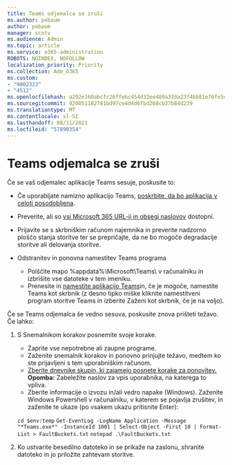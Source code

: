 ```yaml
---
title: Teams odjemalca se zruši
ms.author: pebaum
author: pebaum
manager: scotv
ms.audience: Admin
ms.topic: article
ms.service: o365-administration
ROBOTS: NOINDEX, NOFOLLOW
localization_priority: Priority
ms.collection: Adm_O365
ms.custom:
- "9002323"
- "4512"
ms.openlocfilehash: a292e160abcfc26ffebc454d32ee489a319a23f4bb81e70fe5dbe72bfd0b8b81
ms.sourcegitcommit: 920051182781bd97ce4d4d6fbd268cb37b84d239
ms.translationtype: MT
ms.contentlocale: sl-SI
ms.lasthandoff: 08/11/2021
ms.locfileid: "57890354"
---
```

# <a name="teams-client-crashing"></a>Teams odjemalca se zruši

Če se vaš odjemalec aplikacije Teams sesuje, poskusite to:

- Če uporabljate namizno aplikacijo Teams, [poskrbite, da bo aplikacija v celoti posodobljena](https://support.office.com/article/Update-Microsoft-Teams-535a8e4b-45f0-4f6c-8b3d-91bca7a51db1).

- Preverite, ali so [vsi Microsoft 365 URL-ji in obsegi naslovov](https://docs.microsoft.com/microsoftteams/connectivity-issues) dostopni.

- Prijavite se s skrbniškim računom [](https://docs.microsoft.com/office365/enterprise/view-service-health) najemnika in preverite nadzorno ploščo stanja storitve ter se prepričajte, da ne bo mogoče degradacije storitve ali delovanja storitve.

- Odstranitev in ponovna namestitev Teams programa
    - Poiščite mapo %appdata%\Microsoft\Teams\ v računalniku in izbrišite vse datoteke v tem imeniku.
    - Prenesite in [namestite aplikacijo Teams](https://www.microsoft.com/microsoft-teams/download-app)in, če je mogoče, namestite Teams kot skrbnik (z desno tipko miške kliknite namestitveni program storitve Teams in izberite Zaženi kot skrbnik, če je na voljo). 

Če se Teams odjemalca še vedno sesuva, poskusite znova prišteti težavo. Če lahko:

1. S Snemalnikom korakov posnemite svoje korake.
    - Zaprite vse nepotrebne ali zaupne programe.
    - Zaženite snemalnik korakov in ponovno prinjujte težavo, medtem ko ste prijavljeni s tem uporabniškim računom.
    - [Zberite dnevnike skupin, ki zajamejo posnete korake za ponovitev.](https://docs.microsoft.com/microsoftteams/log-files) **Opomba:** Zabeležite naslov za vpis uporabnika, na katerega to vpliva.
    - Zberite informacije o izvozu in/ali vedro napake (Windows). Zaženite Windows Powershell v računalniku, v katerem se pojavlja zrušitev, in zaženite te ukaze (po vsakem ukazu pritisnite Enter):

    `cd $env:temp` `Get-EventLog -LogName Application -Message "*Teams.exe*" -InstanceId 1001 | Select-Object -First 10 | Format-List > FaultBuckets.txt`
    `notepad .\FaultBuckets.txt`
    
2. Ko ustvarite besedilno datoteko in se prikaže na zaslonu, shranite datoteko in jo priložite zahtevam storitve. 
